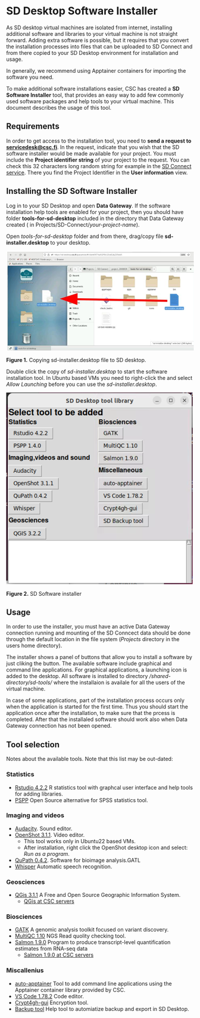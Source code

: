 # SD Desktop Software Installer

As SD desktop virtual machines are isolated from internet, installing additional software and libraries 
to your virtual machine is not straight forward. Adding extra software is possible, but it requires that 
you convert the installation processes into files that can be uploaded to SD Connect and from there 
copied to your SD Desktop environment for installation and usage.

In generally, we recommend using Apptainer containers for importing the software you need.

To make additional software installations easier, CSC has created a **SD Software Installer** tool,
that provides an easy way to add few commonly used software packages and help tools to your virtual machine. 
This document describes the usage of this tool.


## Requirements ##

In order to get access to the installation tool, you need to **send a request to servicedesk@csc.fi**.
In the request, indicate that you wish that the SD software installer would be 
made available for your project. You must include the  **Project identifier string** of your project to the request.
You can check this 32 characters long random string for example in the [SD Connect service](https://sd-conenct.csc.fi). 
There you find the Project Identifier in the **User information** view. 

## Installing the SD Software Installer ##

Log in to your SD Desktop and open **Data Gateway**. If the software installation help tools are enabled for your project,
then you should have folder **tools-for-sd-desktop** included in the directory that Data Gateway created 
( in Projects/SD-Connect/_your-project-name_).

Open _tools-for-sd-desktop_ folder and from there, drag/copy file **sd-installer.desktop** to your desktop.

[![Installing-sd-installer](../images/desktop/sd-installer1.png)](../images/desktop/sd-installer1.png)

**Figure 1.** Copying sd-installer.desktop file to SD desktop.
 
Double click the copy of _sd-installer.desktop_ to start the software installation tool. In Ubuntu based VMs you
need to right-click the and select _Allow Launching_ before  you can use the _sd-installer.desktop_.

[![sd-installer](../images/desktop/sd-installer2.png)](../images/desktop/sd-installer2.png)

**Figure 2.** SD Software installer


## Usage ##

In order to use the installer, you must have an active Data Gateway connection running and 
mounting of the SD Conncect data should be done through the default location in the file system 
(_Projects_ directory in the users home directory). 

The installer shows a panel of buttons that allow you to install a software by just cliking the button.
The available software include graphical and command line applications. For graphical applications, a launching icon is added 
to the desktop. All software is installed to directory _/shared-directory/sd-tools/_ where the installaion is availale for all the
users of the virtual machine.

In case of some applications, part of the installation process occurs only when the application is started for the first time.
Thus you should start the application once after the installation, to make sure that the prcess is completed. After that
the installaled software should work also when Data Gateway connection has not been opened.


## Tool selection ##

Notes about the available tools. Note that this list may be out-dated:

### Statistics
*  [Rstudio 4.2.2](rstudio.md) R statistics tool with graphcal user interface and help tools for adding libraries.
*  [PSPP](https://www.gnu.org/software/pspp/) Open Source alternative for SPSS statistics tool.

### Imaging and videos
*  [Audacity](https://www.audacityteam.org/). Sound editor.
*  [OpenShot 3.1.1](https://www.openshot.org/). Video editor.
    *  This tool works only in Ubuntu22 based VMs.
    *  After installation, right click the OpenShot desktop icon and select: _Run as a program_.
*  [QuPath 0.4.2](https://github.com/qupath/qupath/). Software for bioimage analysis.GATL
*  [Whisper](whisper.md) Automatic speech recognition.
  
### Geosciences
*  [QGis 3.1.1](https://qgis.org/en/site/) A Free and Open Source Geographic Information System. 
    *   [QGis at CSC servers](../../../apps/qgis.md)

### Biosciences
*  [GATK](https://gatk.broadinstitute.org/hc/en-us) A genomic analysis toolkit focused on variant discovery.
*  [MultiQC 1.10](https://multiqc.info/) NGS Read quolity checking tool.
*  [Salmon 1.9.0](https://combine-lab.github.io/salmon/) Program to produce transcript-level quantification estimates from RNA-seq data
    *   [Salmon 1.9.0 at CSC servers](../../../apps/salmon.md)

### Miscallenius
*   [auto-apptainer](./auto-apptainer.md) Tool to add command line applications using the Apptainer container library provided by CSC.
*   [VS Code 1.78.2](./vscode.md) Code editor.
*   [Crypt4gh-gui](../sd_connect.md#sensitive-data-encryption-and-upload-for-analysis-up-to-100-gb) Encryption tool.
*   [Backup tool](./backup_sd_desktop.md) Help tool to automiatize backup and export in SD Desktop.

